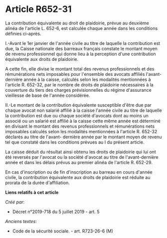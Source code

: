 # Article R652-31

La contribution équivalente au droit de plaidoirie, prévue au deuxième alinéa de l'article L. 652-6, est calculée chaque
année dans les conditions définies ci-après.

I.-Avant le 1er janvier de l'année civile au titre de laquelle la contribution est due, la Caisse nationale des barreaux
français constate le montant moyen de revenu professionnel qui donne lieu à la perception d'une contribution équivalente aux
droits de plaidoirie.

A cette fin, elle divise le montant total des revenus professionnels et des rémunérations nets imposables pour l'ensemble des
avocats affiliés l'avant-dernière année à la caisse, calculés selon les modalités mentionnées à l'article R. 652-32, par le
nombre de droits de plaidoirie nécessaires à la couverture du tiers des charges prévisionnelles du régime d'assurance
vieillesse de base de l'année considérée.

II.-Le montant de la contribution équivalente susceptible d'être due par chaque avocat non salarié affilié à la caisse
l'année civile au titre de laquelle la contribution est due ou chaque société d'avocats dont au moins un associé ou un
salarié est affilié à la caisse cette même année est déterminé en divisant le montant des revenus professionnels et
rémunérations nets imposables calculés selon les modalités mentionnées à l'article R. 652-32 déclarés au titre de l'avant-
dernière année par le montant moyen de revenu tel que constaté dans les conditions prévues au I du présent article.

La caisse déduit du résultat ainsi obtenu les droits de plaidoirie qui lui ont été reversés par l'avocat ou la société
d'avocat au titre de l'avant-dernière année et dans les délais prévus au premier alinéa de l'article R. 652-29.

En cas d'inscription ou de fin d'inscription au barreau en cours d'année civile, la contribution équivalente aux droits de
plaidoirie est réduite au prorata de la durée d'affiliation.

**Liens relatifs à cet article**

_Créé par_:

  - Décret n°2019-718 du 5 juillet 2019 - art. 5

_Anciens textes_:

  - Code de la sécurité sociale. - art. R723-26-6 (M)
